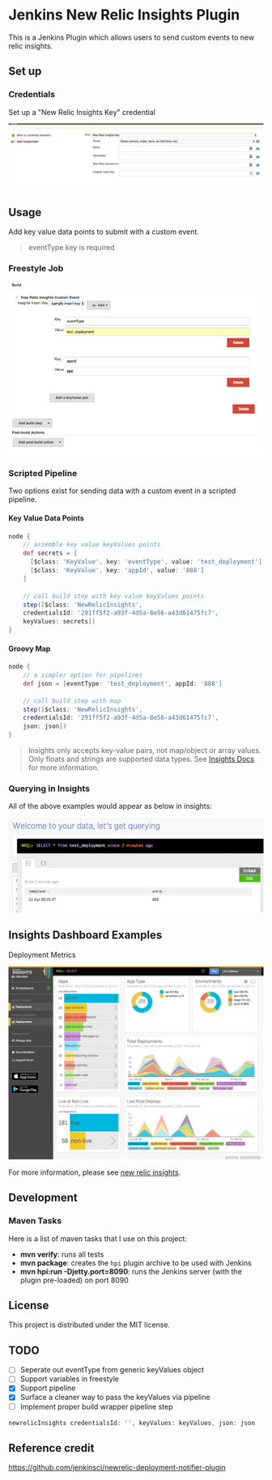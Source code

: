# Jenkins New Relic Insights Plugin

This is a Jenkins Plugin which allows users to send custom events to new relic insights.

## Set up

### Credentials

Set up a "New Relic Insights Key" credential

![alt text](./docs/jenkins-creds.png "Logo Title Text 1")

## Usage

Add key value data points to submit with a custom event.

> eventType key is required

### Freestyle Job

![alt text](./docs/jenkins-freestyle.png "Logo Title Text 1")

### Scripted Pipeline 

Two options exist for sending data with a custom event in a scripted pipeline.

#### Key Value Data Points
```groovy
node {
    // assemble key value keyValues points
    def secrets = [
      [$class: 'KeyValue', key: 'eventType', value: 'test_deployment'],
      [$class: 'KeyValue', key: 'appId', value: '888']
    ]
    
    // call build step with key value keyValues points
    step([$class: 'NewRelicInsights', 
    credentialsId: '291ff5f2-a93f-4d5a-8e56-a43d61475fc7', 
    keyValues: secrets])
}
```

#### Groovy Map

```groovy
node {
    // a simpler option for pipelines
    def json = [eventType: 'test_deployment', appId: '888']
    
    // call build step with map
    step([$class: 'NewRelicInsights', 
    credentialsId: '291ff5f2-a93f-4d5a-8e56-a43d61475fc7', 
    json: json])   
}
```
> Insights only accepts key-value pairs, not map/object or array values. Only floats and strings are
 supported data types.  See [Insights Docs](https://docs.newrelic.com/docs/insights/explore-keyValues/custom-events/insert-custom-events-insights-api) for more information.


### Querying in Insights

All of the above examples would appear as below in insights:

![awesome pic](./docs/insights-query-results.png "Logo title text")

## Insights Dashboard Examples

Deployment Metrics

![alt text](./docs/nr-insights.png "Logo Title Text 1")


For more information, please see [new relic insights](https://newrelic.com/insights).

## Development

### Maven Tasks

Here is a list of maven tasks that I use on this project:

* **mvn verify**: runs all tests
* **mvn package**: creates the `hpi` plugin archive to be used with Jenkins
* **mvn hpi:run -Djetty.port=8090**: runs the Jenkins server (with the plugin pre-loaded) on port 8090

## License

This project is distributed under the MIT license.

## TODO

- [ ] Seperate out eventType from generic keyValues object
- [ ] Support variables in freestyle
- [X] Support pipeline
- [X] Surface a cleaner way to pass the keyValues via pipeline
- [ ] Implement proper build wrapper pipeline step
 ```groovy
 newrelicInsights credentialsId: '', keyValues: keyValues, json: json
 ```

## Reference credit

https://github.com/jenkinsci/newrelic-deployment-notifier-plugin
 
